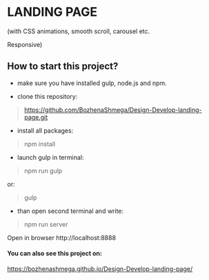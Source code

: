 # LANDING PAGE 
(with CSS animations, smooth scroll, carousel etc. 

Responsive)

## How to start this project?
* make sure you have installed gulp, node.js and npm. 

* clone this repository:
>https://github.com/BozhenaShmega/Design-Develop-landing-page.git

* install all packages:
>npm install

* launch gulp in terminal:
>npm run gulp

or:
> gulp

* than open second terminal and write:
> npm run server

Open in browser http://localhost:8888


#### You can also see this project on: 
https://bozhenashmega.github.io/Design-Develop-landing-page/


